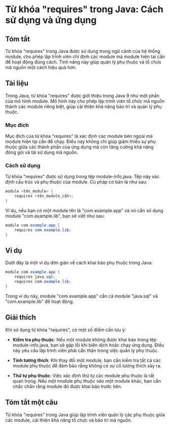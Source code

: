 <!--
Meta Description: # Từ khóa "requires" trong Java: Cách sử dụng và ứng dụng ## Tóm tắt Từ khóa "requires" trong Java được sử dụng trong ngữ cảnh của hệ thống module, ch...
Meta Keywords: module, java, phụ, thuộc, requires
-->

# Từ khóa "requires" trong Java: Cách sử dụng và ứng dụng

## Tóm tắt
Từ khóa "requires" trong Java được sử dụng trong ngữ cảnh của hệ thống module, cho phép lập trình viên chỉ định các module mà module hiện tại cần để hoạt động đúng cách. Tính năng này giúp quản lý phụ thuộc và tổ chức mã nguồn một cách hiệu quả hơn.

## Tài liệu
Trong Java, từ khóa "requires" được giới thiệu trong Java 9 như một phần của mô hình module. Mô hình này cho phép lập trình viên tổ chức mã nguồn thành các module riêng biệt, giúp cải thiện khả năng bảo trì và quản lý phụ thuộc. 

### Mục đích
Mục đích của từ khóa "requires" là xác định các module bên ngoài mà module hiện tại cần để chạy. Điều này không chỉ giúp giảm thiểu sự phụ thuộc giữa các thành phần của ứng dụng mà còn tăng cường khả năng đóng gói và tái sử dụng mã nguồn.

### Cách sử dụng
Từ khóa "requires" được sử dụng trong tệp module-info.java. Tệp này xác định cấu trúc và phụ thuộc của module. Cú pháp cơ bản là như sau:

```java
module <tên_module> {
    requires <tên_module_cần>;
}
```

Ví dụ, nếu bạn có một module tên là "com.example.app" và nó cần sử dụng module "com.example.lib", bạn sẽ viết như sau:

```java
module com.example.app {
    requires com.example.lib;
}
```

## Ví dụ
Dưới đây là một ví dụ đơn giản về cách khai báo phụ thuộc trong Java:

```java
module com.example.app {
    requires java.sql;
    requires com.example.lib;
}
```

Trong ví dụ này, module "com.example.app" cần cả module "java.sql" và "com.example.lib" để hoạt động.

## Giải thích
Khi sử dụng từ khóa "requires", có một số điểm cần lưu ý:

- **Kiểm tra phụ thuộc**: Nếu một module không được khai báo trong tệp module-info.java, bạn sẽ gặp lỗi khi biên dịch hoặc chạy ứng dụng. Điều này yêu cầu lập trình viên phải cẩn thận trong việc quản lý phụ thuộc.
  
- **Tính tương thích**: Khi thay đổi một module, bạn cần kiểm tra tất cả các module phụ thuộc để đảm bảo rằng không có sự cố tương thích xảy ra.

- **Thứ tự phụ thuộc**: Việc xác định thứ tự các module phụ thuộc là rất quan trọng. Nếu một module phụ thuộc vào một module khác, bạn cần chắc chắn rằng module đó được khai báo trước tiên.

## Tóm tắt một câu
Từ khóa "requires" trong Java giúp lập trình viên quản lý các phụ thuộc giữa các module, cải thiện khả năng tổ chức và bảo trì mã nguồn.
